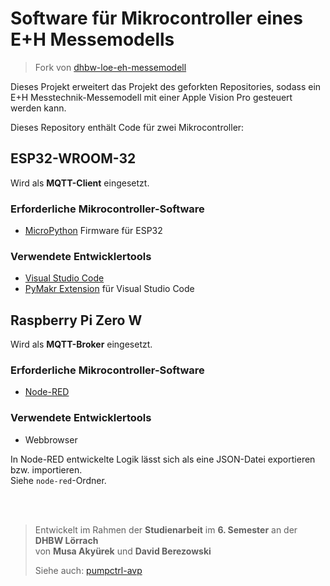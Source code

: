 # Software für Mikrocontroller eines E+H Messemodells
> Fork von [dhbw-loe-eh-messemodell](https://github.com/marvinkrn/dhbw-loe-eh-messemodell)

Dieses Projekt erweitert das Projekt des geforkten Repositories, sodass ein E+H Messtechnik-Messemodell mit einer Apple Vision Pro gesteuert werden kann.  

Dieses Repository enthält Code für zwei Mikrocontroller:  

## ESP32-WROOM-32
Wird als **MQTT-Client** eingesetzt.

### Erforderliche Mikrocontroller-Software
- [MicroPython](https://micropython.org/) Firmware für ESP32

### Verwendete Entwicklertools
- [Visual Studio Code](https://code.visualstudio.com/)
- [PyMakr Extension](https://docs.pycom.io/gettingstarted/software/vscode/) für Visual Studio Code


## Raspberry Pi Zero W
Wird als **MQTT-Broker** eingesetzt.

### Erforderliche Mikrocontroller-Software
- [Node-RED](https://nodered.org/)

### Verwendete Entwicklertools
- Webbrowser

In Node-RED entwickelte Logik lässt sich als eine JSON-Datei exportieren bzw. importieren.  
Siehe `node-red`-Ordner.  

<br/>
<br/>

> Entwickelt im Rahmen der **Studienarbeit** im **6. Semester** an der **DHBW Lörrach**  
> von **Musa Akyürek** und **David Berezowski**
> 
> Siehe auch: [pumpctrl-avp](https://github.com/bdav-dev/pumpctrl-avp/)  
